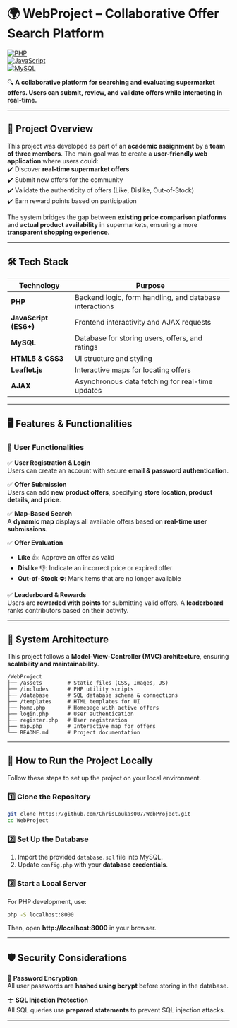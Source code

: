 # 🌍 WebProject – Collaborative Offer Search Platform

[![PHP](https://img.shields.io/badge/PHP-7.4%2B-blue?style=for-the-badge&logo=php)](https://www.php.net/)  
[![JavaScript](https://img.shields.io/badge/JavaScript-ES6+-yellow?style=for-the-badge&logo=javascript)](https://developer.mozilla.org/en-US/docs/Web/JavaScript)  
[![MySQL](https://img.shields.io/badge/MySQL-Database-orange?style=for-the-badge&logo=mysql)](https://www.mysql.com/)  

🔍 **A collaborative platform for searching and evaluating supermarket offers. Users can submit, review, and validate offers while interacting in real-time.**  

---

## **📌 Project Overview**
This project was developed as part of an **academic assignment** by a **team of three members**. The main goal was to create a **user-friendly web application** where users could:  
✔️ Discover **real-time supermarket offers**  
✔️ Submit new offers for the community  
✔️ Validate the authenticity of offers (Like, Dislike, Out-of-Stock)  
✔️ Earn reward points based on participation  

The system bridges the gap between **existing price comparison platforms** and **actual product availability** in supermarkets, ensuring a more **transparent shopping experience**.

---

## **🛠️ Tech Stack**
| **Technology** | **Purpose** |
|--------------|-----------|
| **PHP** | Backend logic, form handling, and database interactions |
| **JavaScript (ES6+)** | Frontend interactivity and AJAX requests |
| **MySQL** | Database for storing users, offers, and ratings |
| **HTML5 & CSS3** | UI structure and styling |
| **Leaflet.js** | Interactive maps for locating offers |
| **AJAX** | Asynchronous data fetching for real-time updates |

---

## **🖥️ Features & Functionalities**
### **🔹 User Functionalities**
✅ **User Registration & Login**  
Users can create an account with secure **email & password authentication**.  

✅ **Offer Submission**  
Users can add **new product offers**, specifying **store location, product details, and price**.  

✅ **Map-Based Search**  
A **dynamic map** displays all available offers based on **real-time user submissions**.  

✅ **Offer Evaluation**  
- **Like** 👍: Approve an offer as valid  
- **Dislike** 👎: Indicate an incorrect price or expired offer  
- **Out-of-Stock** ⛔: Mark items that are no longer available  

✅ **Leaderboard & Rewards**  
Users are **rewarded with points** for submitting valid offers. A **leaderboard** ranks contributors based on their activity.

---

## **🎨 System Architecture**
This project follows a **Model-View-Controller (MVC) architecture**, ensuring **scalability and maintainability**.

```
/WebProject
├── /assets        # Static files (CSS, Images, JS)
├── /includes      # PHP utility scripts
├── /database      # SQL database schema & connections
├── /templates     # HTML templates for UI
├── home.php       # Homepage with active offers
├── login.php      # User authentication
├── register.php   # User registration
├── map.php        # Interactive map for offers
└── README.md      # Project documentation
```

---

## **📀 How to Run the Project Locally**
Follow these steps to set up the project on your local environment.

### **1️⃣ Clone the Repository**
```bash
git clone https://github.com/ChrisLoukas007/WebProject.git
cd WebProject
```

### **2️⃣ Set Up the Database**
1. Import the provided `database.sql` file into MySQL.
2. Update `config.php` with your **database credentials**.

### **3️⃣ Start a Local Server**
For PHP development, use:
```bash
php -S localhost:8000
```
Then, open **http://localhost:8000** in your browser.

---

## **🛡️ Security Considerations**
🔐 **Password Encryption**  
All user passwords are **hashed using bcrypt** before storing in the database.  

🛨 **SQL Injection Protection**  
All SQL queries use **prepared statements** to prevent SQL injection attacks.  

---
